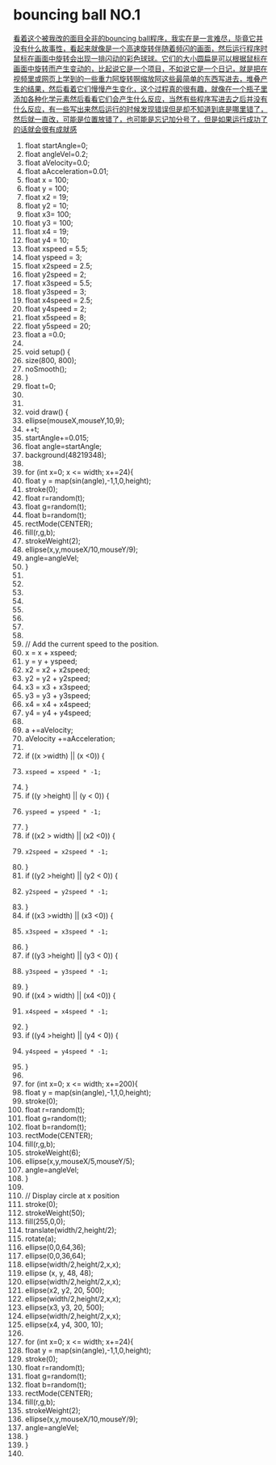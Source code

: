 # bouncing ball NO.1
[看着这个被我改的面目全非的bouncing ball程序，我实在是一言难尽，毕竟它并没有什么故事性，看起来就像是一个高速旋转伴随着频闪的画面，然后运行程序时鼠标在画面中旋转会出现一排闪动的彩色球球。它们的大小圆扁是可以根据鼠标在画面中旋转而产生变动的，比起说它是一个项目，不如说它是一个日记，就是把在视频里或网页上学到的一些重力阿旋转啊缩放阿这些最简单的东西写进去，堆叠产生的结果，然后看着它们慢慢产生变化，这个过程真的很有趣，就像在一个瓶子里添加各种化学元素然后看看它们会产生什么反应，当然有些程序写进去之后并没有什么反应，有一些写出来然后运行的时候发现错误但是却不知道到底是哪里错了，然后就一直改，可能是位置放错了，也可能是忘记加分号了，但是如果运行成功了的话就会很有成就感]()

1. float startAngle=0;
1. float angleVel=0.2;
1. float aVelocity=0.0;
1. float aAcceleration=0.01;
1. float x = 100;
1. float y = 100;
1. float x2 = 19;
1. float y2 = 10;
1. float x3= 100;
1. float y3 = 100;
1. float x4 = 19;
1. float y4 = 10;
1. float xspeed = 5.5;
1. float yspeed = 3;
1. float x2speed = 2.5;
1. float y2speed = 2;
1. float x3speed = 5.5;
1. float y3speed = 3;
1. float x4speed = 2.5;
1. float y4speed = 2;
1. float x5speed = 8;
1. float y5speed = 20;
1. float a =0.0;
1. 
1. void setup() {
1.   size(800, 800);
1.   noSmooth();
1. }
1.   float t=0;
1. 
1. 
1. void draw() {
1.   ellipse(mouseX,mouseY,10,9);
1.   ++t; 
1.  startAngle+=0.015;
1.  float angle=startAngle; 
1.  background(48219348);
1.  
1.  for (int x=0; x <= width; x+=24){
1.  float y = map(sin(angle),-1,1,0,height);
1. stroke(0);
1. float r=random(t);
1. float g=random(t);
1. float b=random(t);
1. rectMode(CENTER);
1. fill(r,g,b);
1. strokeWeight(2);
1. ellipse(x,y,mouseX/10,mouseY/9);
1. angle=angleVel;
1. }
1.  
1.  
1. 
1. 
1. 
1. 
1. 
1. 
1.   // Add the current speed to the position.
1.   x = x + xspeed;
1.   y = y + yspeed;
1.    x2 = x2 + x2speed;
1.   y2 = y2 + y2speed;
1.    x3 = x3 + x3speed;
1.   y3 = y3 + y3speed;
1.    x4 = x4 + x4speed;
1.   y4 = y4 + y4speed;
1.  
1.   a +=aVelocity;
1.   aVelocity +=aAcceleration;
1. 
1.   if ((x >width) || (x <0)) {
1.     xspeed = xspeed * -1;
1.   }
1.   if ((y >height) || (y < 0)) {
1.     yspeed = yspeed * -1;
1.   }
1.   if ((x2 > width) || (x2 <0)) {
1.     x2speed = x2speed * -1;
1.   }
1.   if ((y2 >height) || (y2 < 0)) {
1.     y2speed = y2speed * -1;
1.   }
1.   if ((x3 >width) || (x3 <0)) {
1.     x3speed = x3speed * -1;
1.   }
1.   if ((y3 >height) || (y3 < 0)) {
1.     y3speed = y3speed * -1;
1.   }
1.   if ((x4 > width) || (x4 <0)) {
1.     x4speed = x4speed * -1;
1.   }
1.   if ((y4 >height) || (y4 < 0)) {
1.     y4speed = y4speed * -1;
1.   }
1.   
1. for (int x=0; x <= width; x+=200){
1.  float y = map(sin(angle),-1,1,0,height);
1. stroke(0);
1. float r=random(t);
1. float g=random(t);
1. float b=random(t);
1. rectMode(CENTER);
1. fill(r,g,b);
1. strokeWeight(6);
1. ellipse(x,y,mouseX/5,mouseY/5);
1. angle=angleVel;
1. }
1. 
1.   // Display circle at x position
1.   stroke(0);
1.   strokeWeight(50);
1.   fill(255,0,0);
1.   translate(width/2,height/2);
1.   rotate(a);
1.   ellipse(0,0,64,36);
1.   ellipse(0,0,36,64);
1.    ellipse(width/2,height/2,x,x);
1.   ellipse (x, y, 48, 48);
1.   ellipse(width/2,height/2,x,x);
1.   ellipse(x2, y2, 20, 500);
1.    ellipse(width/2,height/2,x,x);
1.   ellipse(x3, y3, 20, 500);
1.    ellipse(width/2,height/2,x,x);
1.   ellipse(x4, y4, 300, 10);
1.  
1.  for (int x=0; x <= width; x+=24){
1.  float y = map(sin(angle),-1,1,0,height);
1. stroke(0);
1. float r=random(t);
1. float g=random(t);
1. float b=random(t);
1. rectMode(CENTER);
1. fill(r,g,b);
1. strokeWeight(2);
1. ellipse(x,y,mouseX/10,mouseY/9);
1. angle=angleVel;
1. }
1.   }
1.   
